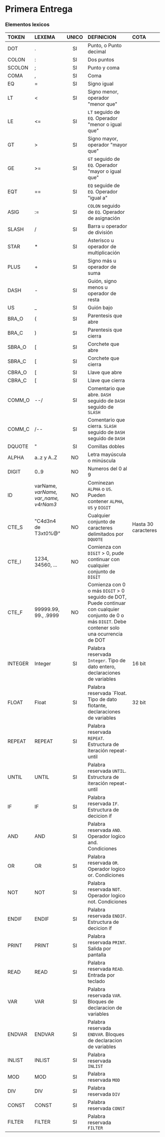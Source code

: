 # Primera Entrega

### Elementos lexicos

|TOKEN|LEXEMA|UNICO|DEFINICION|COTA|
|:---|:---|:---:|:---|:---|
|DOT|.|SI|Punto, o Punto decimal||
|COLON|:|SI|Dos puntos||
|SCOLON|;|SI|Punto y coma||
|COMA|,|SI|Coma||
|EQ|=|SI|Signo igual||
|LT|<|SI|Signo menor, operador "menor que"||
|LE|<=|SI|`LT` seguido de `EQ`. Operador "menor o igual que"||
|GT|>|SI|Signo mayor, operador "mayor que"||
|GE|>=|SI|`GT` seguido de `EQ`. Operador "mayor o igual que"||
|EQT|==|SI|`EQ` seguide de `EQ`. Operador "igual a"||
|ASIG|:=|SI|`COLON` seguido de `EQ`. Operador de asignación||
|SLASH|/|SI|Barra u operador de división||
|STAR|*|SI|Asterisco u operador de  multiplicación||
|PLUS|+|SI|Signo más u operador de suma||
|DASH|-|SI|Guión, signo menos u operador de resta||
|US|_|SI|Guión bajo||
|BRA_O|(|SI|Parentesis que abre||
|BRA_C|)|SI|Parentesis que cierra|
|SBRA_O|[|SI|Corchete que abre||
|SBRA_C|[|SI|Corchete que cierra||
|CBRA_O|[|SI|Llave que abre||
|CBRA_C|[|SI|Llave que cierra||
|COMM_O|--/|SI|Comentario que abre. `DASH` seguido de `DASH` seguido de `SLASH`||
|COMM_C|/--|SI|Comentario que cierra. `SLASH` seguido de `DASH` seguido de `DASH`||
|DQUOTE|"|SI|Comillas dobles||
|ALPHA|a..z y A..Z|NO|Letra mayúscula o minúscula||
|DIGIT|0..9|NO|Numeros del 0 al 9||
|ID|varName, _varName, var_name, v4rNam3_ |NO|Cominezan `ALPHA` o `US`. Pueden contener `ALPHA`, `US` y `DIGIT`||
|CTE_S|"C4d3n4 de T3xt0%@"|NO|Cualquier conjunto de caracteres delimitados por `DQUOTE`|Hasta 30 caracteres|
|CTE_I|1234, 34560, ...|NO|Comienza con `DIGIT` > 0, pude continuar con cualquier conjunto de `DIGIT`||
|CTE_F|99999.99, 99., .9999|NO|Comienza con 0 o más `DIGIT` > 0 seguido de DOT, Puede continuar con cualquier conjunto de 0 o más `DIGIT`. Debe contener solo una ocurrencia de DOT||
|INTEGER|Integer|SI|Palabra reservada `Integer`. Tipo de dato entero, declaraciones de variables|16 bit|
|FLOAT|Float|SI|Palabra reservada `Float. Tipo de dato flotante, declaraciones de variables|32 bit|
|REPEAT|REPEAT|SI|Palabra reservada `REPEAT`. Estructura de iteración repeat-until||
|UNTIL|UNTIL|SI|Palabra reservada `UNTIL`. Estructura de iteración repeat-until||
|IF|IF|SI|Palabra reservada `IF`. Estructura de decicion if||
|AND|AND|SI|Palabra reservada `AND`. Operador logico and. Condiciones||
|OR|OR|SI|Palabra reservada `OR`. Operador logico or. Condiciones||
|NOT|NOT|SI|Palabra reservada `NOT`. Operador logico not. Condiciones||
|ENDIF|ENDIF|SI|Palabra reservada `ENDIF`. Estructura de decicion if||
|PRINT|PRINT|SI|Palabra reservada `PRINT`. Salida por pantalla||
|READ|READ|SI|Palabra reservada `READ`. Entrada por teclado||
|VAR|VAR|SI|Palabra reservada `VAR`. Bloques de declaracion de variables||
|ENDVAR|ENDVAR|SI|Palabra reservada `ENDVAR`. Bloques de declaracion de variables||
|INLIST|INLIST|SI|Palabra reservada `INLIST`||
|MOD|MOD|SI|Palabra reservada `MOD`||
|DIV|DIV|SI|Palabra reservada `DIV`||
|CONST|CONST|SI|Palabra reservada `CONST`||
|FILTER|FILTER|SI|Palabra reservada `FILTER`||

